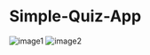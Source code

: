 # Simple-Quiz-App
![image1](https://user-images.githubusercontent.com/47909387/103126731-ea4f3e80-4697-11eb-86d7-1b339c2c2c0e.PNG)
![image2](https://user-images.githubusercontent.com/47909387/103126843-487c2180-4698-11eb-9e88-9fb5818e9fae.PNG)
